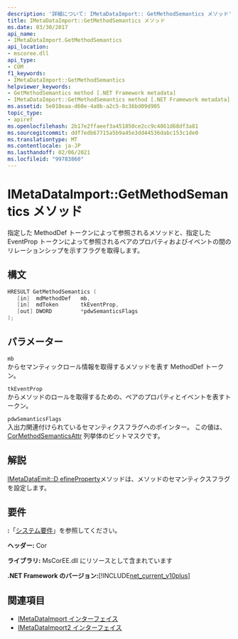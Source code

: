 ```yaml
---
description: '詳細について: IMetaDataImport:: GetMethodSemantics メソッド'
title: IMetaDataImport::GetMethodSemantics メソッド
ms.date: 03/30/2017
api_name:
- IMetaDataImport.GetMethodSemantics
api_location:
- mscoree.dll
api_type:
- COM
f1_keywords:
- IMetaDataImport::GetMethodSemantics
helpviewer_keywords:
- GetMethodSemantics method [.NET Framework metadata]
- IMetaDataImport::GetMethodSemantics method [.NET Framework metadata]
ms.assetid: 5e018eaa-d60e-4a0b-a2c5-8c36bd09d905
topic_type:
- apiref
ms.openlocfilehash: 2b17e2ffaeef3a451850ce2cc9c4861d68df3a81
ms.sourcegitcommit: ddf7edb67715a5b9a45e3dd44536dabc153c1de0
ms.translationtype: MT
ms.contentlocale: ja-JP
ms.lasthandoff: 02/06/2021
ms.locfileid: "99783860"
---
```

# <a name="imetadataimportgetmethodsemantics-method"></a>IMetaDataImport::GetMethodSemantics メソッド

指定した MethodDef トークンによって参照されるメソッドと、指定した EventProp トークンによって参照されるペアのプロパティおよびイベントの間のリレーションシップを示すフラグを取得します。  
  
## <a name="syntax"></a>構文  
  
```cpp  
HRESULT GetMethodSemantics (  
   [in]  mdMethodDef   mb,  
   [in]  mdToken       tkEventProp,  
   [out] DWORD         *pdwSemanticsFlags  
);  
```  
  
## <a name="parameters"></a>パラメーター  

 `mb`  
 からセマンティックロール情報を取得するメソッドを表す MethodDef トークン。  
  
 `tkEventProp`  
 からメソッドのロールを取得するための、ペアのプロパティとイベントを表すトークン。  
  
 `pdwSemanticsFlags`  
 入出力関連付けられているセマンティクスフラグへのポインター。 この値は、 [CorMethodSemanticsAttr](cormethodsemanticsattr-enumeration.md) 列挙体のビットマスクです。  
  
## <a name="remarks"></a>解説  

 [IMetaDataEmit::D efineProperty](imetadataemit-defineproperty-method.md)メソッドは、メソッドのセマンティクスフラグを設定します。  
  
## <a name="requirements"></a>要件  

 **:**「[システム要件](../../get-started/system-requirements.md)」を参照してください。  
  
 **ヘッダー:** Cor  
  
 **ライブラリ:** MsCorEE.dll にリソースとして含まれています  
  
 **.NET Framework のバージョン:**[!INCLUDE[net_current_v10plus](../../../../includes/net-current-v10plus-md.md)]  
  
## <a name="see-also"></a>関連項目

- [IMetaDataImport インターフェイス](imetadataimport-interface.md)
- [IMetaDataImport2 インターフェイス](imetadataimport2-interface.md)

